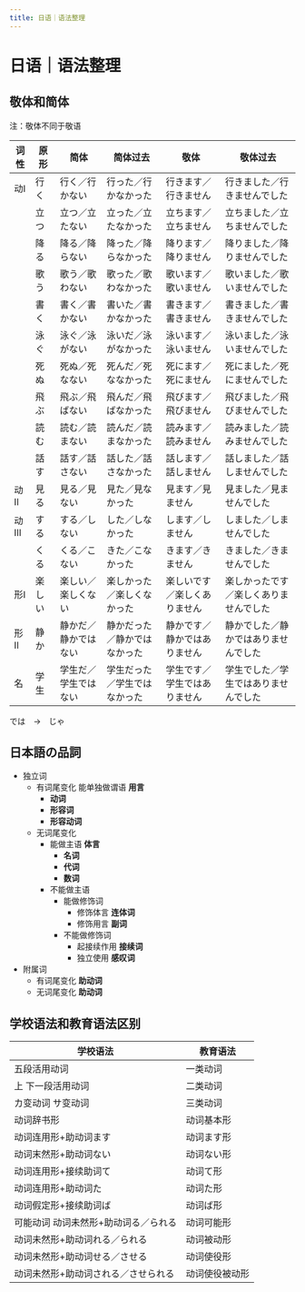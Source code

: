 ```yaml
---
title: 日语｜语法整理
---
```


# 日语｜语法整理

## 敬体和简体

注：敬体不同于敬语

|词性|原形|简体|简体过去|敬体|敬体过去|
|-|-|-|-|-|-|
|动I|行く|行く／行かない|行った／行かなかった|行きます／行きません|行きました／行きませんでした|
||立つ|立つ／立たない|立った／立たなかった|立ちます／立ちません|立ちました／立ちませんでした|
||降る|降る／降らない|降った／降らなかった|降ります／降りません|降りました／降りませんでした|
||歌う|歌う／歌わない|歌った／歌わなかった|歌います／歌いません|歌いました／歌いませんでした|
||書く|書く／書かない|書いた／書かなかった|書きます／書きません|書きました／書きませんでした|
||泳ぐ|泳ぐ／泳がない|泳いだ／泳がなかった|泳います／泳いません|泳いました／泳いませんでした|
||死ぬ|死ぬ／死なない|死んだ／死ななかった|死にます／死にません|死にました／死にませんでした|
||飛ぶ|飛ぶ／飛ばない|飛んだ／飛ばなかった|飛びます／飛びません|飛びました／飛びませんでした|
||読む|読む／読まない|読んだ／読まなかった|読みます／読みません|読みました／読みませんでした|
||話す|話す／話さない|話した／話さなかった|話します／話しません|話しました／話しませんでした|
|动II|見る|見る／見ない|見た／見なかった|見ます／見ません|見ました／見ませんでした|
|动III|する|する／しない|した／しなかった|します／しません|しました／しませんでした|
||くる|くる／こない|きた／こなかった|きます／きません|きました／きませんでした|
|形I|楽しい|楽しい／楽しくない|楽しかった／楽しくなかった|楽しいです／楽しくありません|楽しかったです／楽しくありませんでした|
|形II|静か|静かだ／静かではない|静かだった／静かではなかった|静かです／静かではありません|静かでした／静かではありませんでした|
|名|学生|学生だ／学生ではない|学生だった／学生ではなかった|学生です／学生ではありません|学生でした／学生ではありませんでした|

では　->　じゃ

## 日本語の品詞

- 独立词
    - 有词尾变化 能单独做谓语 **用言**
        - **动词**
        - **形容词**
        - **形容动词**
    - 无词尾变化
        - 能做主语 **体言**
            - **名词**
            - **代词**
            - **数词**
        - 不能做主语
            - 能做修饰词
                - 修饰体言 **连体词**
                - 修饰用言 **副词**
            - 不能做修饰词
                - 起接续作用 **接续词**
                - 独立使用 **感叹词**
- 附属词
    - 有词尾变化 **助动词**
    - 无词尾变化 **助动词**

## 学校语法和教育语法区别

| 学校语法 | 教育语法 |
| - | - |
| 五段活用动词 | 一类动词 |
| 上 下一段活用动词 | 二类动词 |
| カ变动词 サ变动词 | 三类动词 |
| 动词辞书形 | 动词基本形 |
| 动词连用形+助动词ます | 动词ます形 |
| 动词末然形+助动词ない | 动词ない形 |
| 动词连用形+接续助词て | 动词て形 |
| 动词连用形+助动词た | 动词た形 |
| 动词假定形+接续助词ば | 动词ば形 |
| 可能动词 动词未然形+助动词る／られる | 动词可能形 |
| 动词未然形+助动词れる／られる | 动词被动形 |
| 动词未然形+助动词せる／させる | 动词使役形 |
| 动词未然形+助动词される／させられる | 动词使役被动形 |
